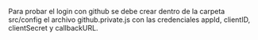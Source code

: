 Para probar el login con github se debe crear dentro de la carpeta src/config el archivo github.private.js con las credenciales appId, clientID, clientSecret y callbackURL.
